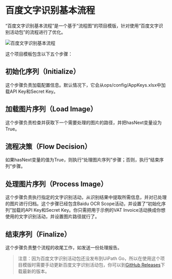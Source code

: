 # 百度文字识别基本流程

“百度文字识别基本流程”是一个基于“流程图”的项目模版，针对使用“百度文字识别活动包”的流程进行了优化。

![百度文字识别基本流程](https://github.com/allenlooplee/BaiduOcrActivitiesPack/blob/master/docs/images/baidu-ocr-basic-process.PNG)

这个项目模板包含以下五个步骤：

## 初始化序列（Initialize）

这个步骤负责加载配置信息。默认情况下，它会从ops/config/AppKeys.xlsx中加载API Key和Secret Key。

## 加载图片序列（Load Image）

这个步骤负责检查并获取下一个需要处理的图片的路径，并把hasNext变量设为True。

## 流程决策（Flow Decision）

如果hasNext变量的值为True，则执行“处理图片序列”步骤；否则，执行“结束序列”步骤。

## 处理图片序列（Process Image）

这个步骤负责执行指定的文字识别活动，从识别结果中提取所需信息，并对已处理的图片进行归档。这个步骤已经包含Baidu OCR Scope活动，并设置了“初始化序列”加载的API Key和Secret Key。你只需把用于示例的VAT Invoice活动换成你想使用的文字识别活动，并设置图片路径就行了。

## 结束序列（Finalize）

这个步骤负责整个流程的收尾工作，如发送一份处理报告。

> 注意：因为百度文字识别活动包还没发布到UiPath Go，所以在使用这个项目模版时需要手动更新百度文字识别活动包，你可以到[GitHub Releases](https://github.com/allenlooplee/BaiduOcrActivitiesPack/releases)下载最新的版本。

